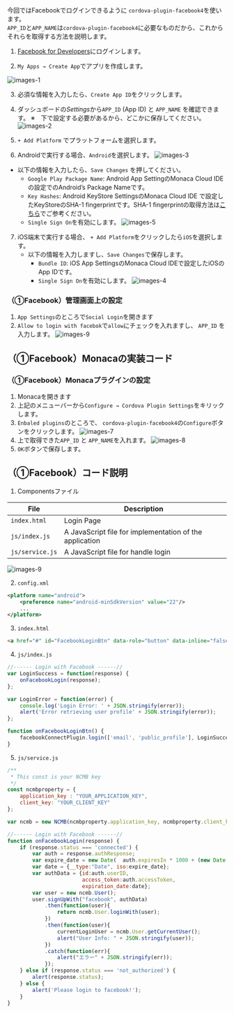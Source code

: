 



今回ではFacebookでログインできるように `cordova-plugin-facebook4`を使います。  
`APP_ID`と`APP_NAME`は`cordova-plugin-facebook4`に必要なものだから、これからそれらを取得する方法を説明します。

1. [Facebook for Developers](https://developers.facebook.com/)にログインします。

2. `My Apps → Create App`でアプリを作成します。

 ![images-1](readme-img/facebook/images-1.png)

3. 必須な情報を入力したら、`Create App ID`をクリックします。

4. ダッシュボードの<i>Settings</i>から`APP_ID` (App ID) と `APP_NAME` を確認できます。
※　下で設定する必要があるから、どこかに保存してください。
![images-2](readme-img/facebook/images-2.png)

5. `+ Add Platform` でプラットフォームを選択します。

6. Androidで実行する場合、`Android`を選択します。
![images-3](readme-img/facebook/images-3.png)
* 以下の情報を入力したら、`Save Changes` を押してください。
    * `Google Play Package Name`: Android App SettingのMonaca Cloud IDEの設定でのAndroid’s Package Nameです。
    * `Key Hashes`: Android KeyStore SettingsのMonaca Cloud IDE で設定したKeyStoreのSHA-1 fingerprintです。SHA-1 fingerprintの取得方法は[こちら]((https://docs.monaca.io/en/faq/application/#how-to-get-sha-1-fingerprint-of-a-keystore-created-in-monaca-cloud-ide))でご参考ください。
    * `Single Sign On`を有効にします。
    ![images-5](readme-img/facebook/images-5.png)
7. iOS端末で実行する場合、 `+ Add Platform`をクリックしたら`iOS`を選択します。
    * 以下の情報を入力しますし、`Save Changes`で保存します。
        * `Bundle ID`: iOS App SettingsのMonaca Cloud IDEで設定したiOSのApp IDです。
        * `Single Sign On`を有効にします。
    ![images-4](readme-img/facebook/images-4.png)

### （①Facebook）管理画面上の設定
1. `App Settings`のところで`Social Login`を開きます
2. `Allow to login with facebok`で`allow`にチェックを入れますし、 `APP_ID` を入力します。
![images-9](readme-img/facebook/images-9.png)

## （①Facebook）Monacaの実装コード
### （①Facebook）Monacaプラグインの設定

1. Monacaを開きます
2. 上記のメニューバーから`Configure → Cordova Plugin Settings`をキリックします。
3. `Enbaled plugins`のところで、 `cordova-plugin-facebook4`の`Configure`ボタンをクリックします。
![images-7](readme-img/facebook/images-7.png)
4. 上で取得できた`APP_ID` と `APP_NAME`を入れます。
![images-8](readme-img/facebook/images-8.png)
5. `OK`ボタンで保存します。

## （①Facebook）コード説明
1. Componentsファイル

| File | Description |
| --- | --- |
| `index.html` | Login Page |
| `js/index.js` | 	A JavaScript file for implementation of the application |
| `js/service.js` | 	A JavaScript file for handle login  |

![images-9](readme-img/twitter/images-9.png)

2. `config.xml`
```xml
<platform name="android">
    <preference name="android-minSdkVersion" value="22"/>
    ...
</platform>
```

3. `index.html`
```html
<a href="#" id="FacebookLoginBtn" data-role="button" data-inline="false" data-theme="b">Login with Facebook</a>
```
4. `js/index.js`
```javascript
//------ Login with Facebook ------//
var LoginSuccess = function(response) {
    onFacebookLogin(response);    
};

var LoginError = function(error) {
    console.log('Login Error: ' + JSON.stringify(error));
    alert('Error retrieving user profile' + JSON.stringify(error));
};

function onFacebookLoginBtn() {
    facebookConnectPlugin.login(['email', 'public_profile'], LoginSuccess, LoginError);
}
```

5. `js/service.js`
```javascript
/**
 * This const is your NCMB key
 */
const ncmbproperty = {
    application_key : "YOUR_APPLICATION_KEY",
    client_key: "YOUR_CLIENT_KEY"
};

var ncmb = new NCMB(ncmbproperty.application_key, ncmbproperty.client_key);

//------ Login with Facebook ------//
function onFacebookLogin(response) {
    if (response.status === 'connected') {
        var auth = response.authResponse;
        var expire_date = new Date(  auth.expiresIn * 1000 + (new Date()).getTime()).toJSON();
        var date = {__type:"Date", iso:expire_date};
        var authData = {id:auth.userID,
                        access_token:auth.accessToken,
                        expiration_date:date};
        var user = new ncmb.User();
        user.signUpWith("facebook", authData)
            .then(function(user){
                return ncmb.User.loginWith(user);
            })
            .then(function(user){
                currentLoginUser = ncmb.User.getCurrentUser();
                alert("User Info: " + JSON.stringify(user));
            })
            .catch(function(err){
                alert("エラー" + JSON.stringify(err));
            });
    } else if (response.status === 'not_authorized') {
        alert(response.status);
    } else {
        alert('Please login to facebook!');
    }
}
```
